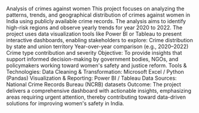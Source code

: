 Analysis of crimes against women
This project focuses on analyzing the patterns, trends, and geographical distribution of crimes against women in India using publicly available crime records. The analysis aims to identify high-risk regions and  observe yearly trends for year 2020 to 2022.
The project uses data visualization tools like Power BI or Tableau to present interactive dashboards, enabling stakeholders to explore:
Crime distribution by state and union territory
Year-over-year comparison (e.g., 2020–2022)
Crime type contribution and severity
Objective:
To provide insights that support informed decision-making by government bodies, NGOs, and policymakers working toward women's safety and justice reform.
Tools & Technologies:
Data Cleaning & Transformation: Microsoft Excel / Python (Pandas)
Visualization & Reporting: Power BI / Tableau
Data Sources: National Crime Records Bureau (NCRB) datasets
Outcome:
The project delivers a comprehensive dashboard with actionable insights, emphasizing areas requiring urgent attention, thereby contributing toward data-driven solutions for improving women's safety in India.
